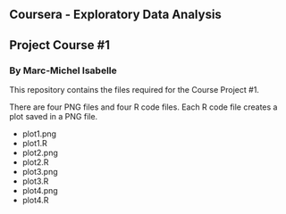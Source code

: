 ## Coursera - Exploratory Data Analysis
## Project Course #1

### By Marc-Michel Isabelle

This repository contains the files required for the Course Project #1.

There are four PNG files and four R code files. Each R code file creates a plot saved in a PNG file.

* plot1.png
* plot1.R
* plot2.png
* plot2.R
* plot3.png
* plot3.R
* plot4.png
* plot4.R




